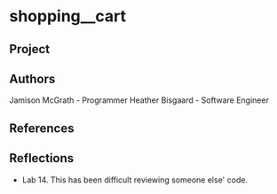 # shopping__cart

## Project

## Authors

Jamison McGrath - Programmer
Heather Bisgaard - Software Engineer

## References

## Reflections

- Lab 14. This has been difficult reviewing someone else' code.
